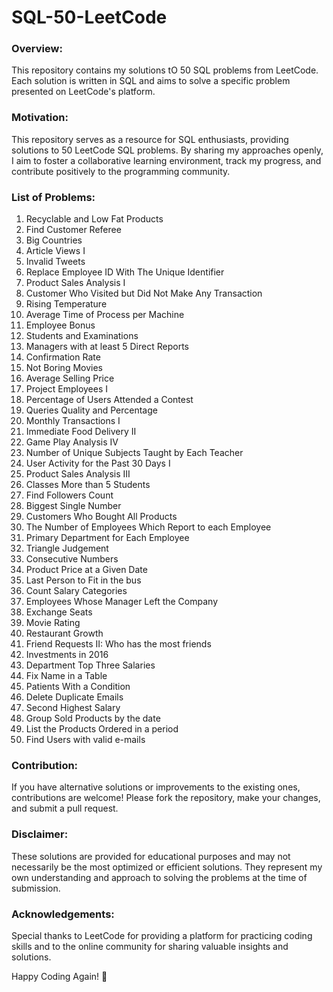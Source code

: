 # SQL-50-LeetCode
### Overview: 
This repository contains my solutions tO 50 SQL problems from LeetCode. Each solution is written in SQL and aims to solve a specific problem presented on LeetCode's platform.
### Motivation:
This repository serves as a resource for SQL enthusiasts, providing solutions to 50 LeetCode SQL problems. By sharing my approaches openly, I aim to foster a collaborative learning environment, track my progress, and contribute positively to the programming community.
### List of Problems:
1. Recyclable and Low Fat Products 
2. Find Customer Referee 
3. Big Countries 
4. Article Views I 
5. Invalid Tweets
6. Replace Employee ID With The Unique Identifier
7. Product Sales Analysis I
8. Customer Who Visited but Did Not Make Any Transaction
9. Rising Temperature
10. Average Time of Process per Machine
11. Employee Bonus
12. Students and Examinations
13. Managers with at least 5 Direct Reports
14. Confirmation Rate
15. Not Boring Movies
16. Average Selling Price
17. Project Employees I
18. Percentage of Users Attended a Contest
19. Queries Quality and Percentage
20. Monthly Transactions I
21. Immediate Food Delivery II
22. Game Play Analysis IV
23. Number of Unique Subjects Taught by Each Teacher
24. User Activity for the Past 30 Days I
25. Product Sales Analysis III
26. Classes More than 5 Students
27. Find Followers Count
28. Biggest Single Number
29. Customers Who Bought All Products
30. The Number of Employees Which Report to each Employee
31. Primary Department for Each Employee
32. Triangle Judgement
33. Consecutive Numbers
34. Product Price at a Given Date
35. Last Person to Fit in the bus
36. Count Salary Categories
37. Employees Whose Manager Left the Company
38. Exchange Seats
39. Movie Rating
40. Restaurant Growth
41. Friend Requests II: Who has the most friends
42. Investments in 2016
43. Department Top Three Salaries
44. Fix Name in a Table
45. Patients With a Condition
46. Delete Duplicate Emails
47. Second Highest Salary
48. Group Sold Products by the date
49. List the Products Ordered in a period
50. Find Users with valid e-mails
### Contribution:
If you have alternative solutions or improvements to the existing ones, contributions are welcome! Please fork the repository, make your changes, and submit a pull request.
### Disclaimer:
These solutions are provided for educational purposes and may not necessarily be the most optimized or efficient solutions. They represent my own understanding and approach to solving the problems at the time of submission.
### Acknowledgements:
Special thanks to LeetCode for providing a platform for practicing coding skills and to the online community for sharing valuable insights and solutions.

Happy Coding Again! 🚀
